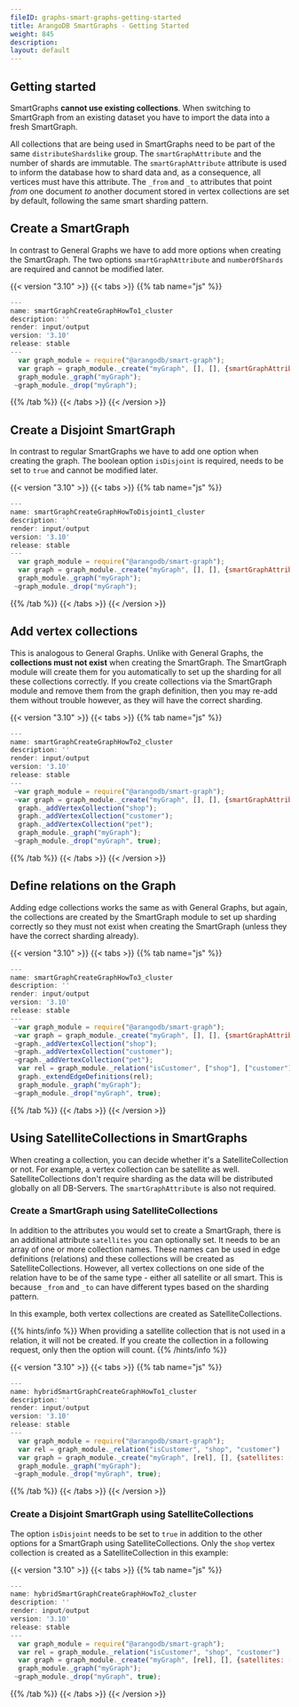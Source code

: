 ```yaml
---
fileID: graphs-smart-graphs-getting-started
title: ArangoDB SmartGraphs - Getting Started
weight: 845
description: 
layout: default
---
```

## Getting started

SmartGraphs **cannot use existing collections**. When switching to SmartGraph from an
existing dataset you have to import the data into a fresh SmartGraph.

All collections that are being used in SmartGraphs need to be part of the same
`distributeShardslike` group. The `smartGraphAttribute` and the number of shards are immutable.
The `smartGraphAttribute` attribute is used to inform the database how to shard data and, as a 
consequence, all vertices must have this attribute. The `_from` and `_to` attributes that 
point _from_ one document _to_ another document stored in vertex collections are set by
default, following the same smart sharding pattern. 

## Create a SmartGraph

In contrast to General Graphs we have to add more options when creating the
SmartGraph. The two options `smartGraphAttribute` and `numberOfShards` are
required and cannot be modified later. 


 {{< version "3.10" >}}
{{< tabs >}}
{{% tab name="js" %}}
```js
---
name: smartGraphCreateGraphHowTo1_cluster
description: ''
render: input/output
version: '3.10'
release: stable
---
  var graph_module = require("@arangodb/smart-graph");
  var graph = graph_module._create("myGraph", [], [], {smartGraphAttribute: "region", numberOfShards: 9});
  graph_module._graph("myGraph");
 ~graph_module._drop("myGraph");
```
{{% /tab %}}
{{< /tabs >}}
{{< /version >}}
 



## Create a Disjoint SmartGraph

In contrast to regular SmartGraphs we have to add one option when creating the
graph. The boolean option `isDisjoint` is required, needs to be set to `true`
and cannot be modified later. 


 {{< version "3.10" >}}
{{< tabs >}}
{{% tab name="js" %}}
```js
---
name: smartGraphCreateGraphHowToDisjoint1_cluster
description: ''
render: input/output
version: '3.10'
release: stable
---
  var graph_module = require("@arangodb/smart-graph");
  var graph = graph_module._create("myGraph", [], [], {smartGraphAttribute: "region", numberOfShards: 9, isDisjoint: true});
  graph_module._graph("myGraph");
 ~graph_module._drop("myGraph");
```
{{% /tab %}}
{{< /tabs >}}
{{< /version >}}
 



## Add vertex collections

This is analogous to General Graphs. Unlike with General Graphs, the
**collections must not exist** when creating the SmartGraph. The SmartGraph
module will create them for you automatically to set up the sharding for all
these collections correctly. If you create collections via the SmartGraph
module and remove them from the graph definition, then you may re-add them
without trouble however, as they will have the correct sharding.


 {{< version "3.10" >}}
{{< tabs >}}
{{% tab name="js" %}}
```js
---
name: smartGraphCreateGraphHowTo2_cluster
description: ''
render: input/output
version: '3.10'
release: stable
---
 ~var graph_module = require("@arangodb/smart-graph");
 ~var graph = graph_module._create("myGraph", [], [], {smartGraphAttribute: "region", numberOfShards: 9});
  graph._addVertexCollection("shop");
  graph._addVertexCollection("customer");
  graph._addVertexCollection("pet");
  graph_module._graph("myGraph");
 ~graph_module._drop("myGraph", true);
```
{{% /tab %}}
{{< /tabs >}}
{{< /version >}}
 



## Define relations on the Graph

Adding edge collections works the same as with General Graphs, but again, the
collections are created by the SmartGraph module to set up sharding correctly
so they must not exist when creating the SmartGraph (unless they have the
correct sharding already).


 {{< version "3.10" >}}
{{< tabs >}}
{{% tab name="js" %}}
```js
---
name: smartGraphCreateGraphHowTo3_cluster
description: ''
render: input/output
version: '3.10'
release: stable
---
 ~var graph_module = require("@arangodb/smart-graph");
 ~var graph = graph_module._create("myGraph", [], [], {smartGraphAttribute: "region", numberOfShards: 9});
 ~graph._addVertexCollection("shop");
 ~graph._addVertexCollection("customer");
 ~graph._addVertexCollection("pet");
  var rel = graph_module._relation("isCustomer", ["shop"], ["customer"]);
  graph._extendEdgeDefinitions(rel);
  graph_module._graph("myGraph");
 ~graph_module._drop("myGraph", true);
```
{{% /tab %}}
{{< /tabs >}}
{{< /version >}}
 



## Using SatelliteCollections in SmartGraphs

When creating a collection, you can decide whether it's a SatelliteCollection
or not. For example, a vertex collection can be satellite as well. 
SatelliteCollections don't require sharding as the data will be distributed
globally on all DB-Servers. The `smartGraphAttribute` is also not required.

### Create a SmartGraph using SatelliteCollections

In addition to the attributes you would set to create a SmartGraph, there is an
additional attribute `satellites` you can optionally set. It needs to be an array of
one or more collection names. These names can be used in edge definitions
(relations) and these collections will be created as SatelliteCollections.
However, all vertex collections on one side of the relation have to be of
the same type - either all satellite or all smart. This is because `_from`
and `_to` can have different types based on the sharding pattern.

In this example, both vertex collections are created as SatelliteCollections.

{{% hints/info %}}
When providing a satellite collection that is not used in a relation,
it will not be created. If you create the collection in a following
request, only then the option will count.
{{% /hints/info %}}


 {{< version "3.10" >}}
{{< tabs >}}
{{% tab name="js" %}}
```js
---
name: hybridSmartGraphCreateGraphHowTo1_cluster
description: ''
render: input/output
version: '3.10'
release: stable
---
  var graph_module = require("@arangodb/smart-graph");
  var rel = graph_module._relation("isCustomer", "shop", "customer")
  var graph = graph_module._create("myGraph", [rel], [], {satellites: ["shop", "customer"], smartGraphAttribute: "region", numberOfShards: 9});
  graph_module._graph("myGraph");
 ~graph_module._drop("myGraph", true);
```
{{% /tab %}}
{{< /tabs >}}
{{< /version >}}
 



### Create a Disjoint SmartGraph using SatelliteCollections

The option `isDisjoint` needs to be set to `true` in addition to the other
options for a SmartGraph using SatelliteCollections. Only the `shop` vertex collection is created
as a SatelliteCollection in this example:


 {{< version "3.10" >}}
{{< tabs >}}
{{% tab name="js" %}}
```js
---
name: hybridSmartGraphCreateGraphHowTo2_cluster
description: ''
render: input/output
version: '3.10'
release: stable
---
  var graph_module = require("@arangodb/smart-graph");
  var rel = graph_module._relation("isCustomer", "shop", "customer")
  var graph = graph_module._create("myGraph", [rel], [], {satellites: ["shop"], smartGraphAttribute: "region", isDisjoint: true, numberOfShards: 9});
  graph_module._graph("myGraph");
 ~graph_module._drop("myGraph", true);
```
{{% /tab %}}
{{< /tabs >}}
{{< /version >}}
 

